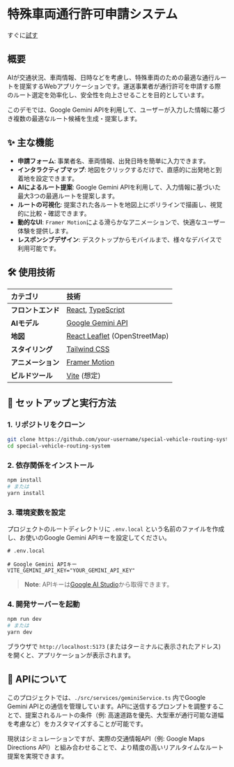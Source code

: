 # 特殊車両通行許可申請システム

すぐに[試す](https://system-promotion.vercel.app/)

## 概要

AIが交通状況、車両情報、日時などを考慮し、特殊車両のための最適な通行ルートを提案するWebアプリケーションです。運送事業者が通行許可を申請する際のルート選定を効率化し、安全性を向上させることを目的としています。

このデモでは、Google Gemini APIを利用して、ユーザーが入力した情報に基づき複数の最適なルート候補を生成・提案します。

## ✨ 主な機能

*   **申請フォーム**: 事業者名、車両情報、出発日時を簡単に入力できます。
*   **インタラクティブマップ**: 地図をクリックするだけで、直感的に出発地と到着地を設定できます。
*   **AIによるルート提案**: Google Gemini APIを利用して、入力情報に基づいた最大3つの最適ルートを提案します。
*   **ルートの可視化**: 提案された各ルートを地図上にポリラインで描画し、視覚的に比較・確認できます。
*   **動的なUI**: `Framer Motion`による滑らかなアニメーションで、快適なユーザー体験を提供します。
*   **レスポンシブデザイン**: デスクトップからモバイルまで、様々なデバイスで利用可能です。

## 🛠️ 使用技術

| カテゴリ       | 技術                                                                                             |
| :------------- | :----------------------------------------------------------------------------------------------- |
| **フロントエンド** | [React](https://reactjs.org/), [TypeScript](https://www.typescriptlang.org/)                     |
| **AIモデル**     | [Google Gemini API](https://ai.google.dev/)                                                      |
| **地図**         | [React Leaflet](https://react-leaflet.js.org/) (OpenStreetMap)                                   |
| **スタイリング**   | [Tailwind CSS](https://tailwindcss.com/)                                                         |
| **アニメーション** | [Framer Motion](https://www.framer.com/motion/)                                                  |
| **ビルドツール**   | [Vite](https://vitejs.dev/) (想定)                                                               |

## 🚀 セットアップと実行方法

### 1. リポジトリをクローン

```bash
git clone https://github.com/your-username/special-vehicle-routing-system.git
cd special-vehicle-routing-system
```

### 2. 依存関係をインストール

```bash
npm install
# または
yarn install
```

### 3. 環境変数を設定

プロジェクトのルートディレクトリに `.env.local` という名前のファイルを作成し、お使いのGoogle Gemini APIキーを設定してください。

```.env.local
# .env.local

# Google Gemini APIキー
VITE_GEMINI_API_KEY="YOUR_GEMINI_API_KEY"
```

> **Note**: APIキーは[Google AI Studio](https://makersuite.google.com/app/apikey)から取得できます。

### 4. 開発サーバーを起動

```bash
npm run dev
# または
yarn dev
```

ブラウザで `http://localhost:5173` (またはターミナルに表示されたアドレス) を開くと、アプリケーションが表示されます。

## 📝 APIについて

このプロジェクトでは、`./src/services/geminiService.ts` 内でGoogle Gemini APIとの通信を管理しています。APIに送信するプロンプトを調整することで、提案されるルートの条件（例: 高速道路を優先、大型車が通行可能な道幅を考慮など）をカスタマイズすることが可能です。

現状はシミュレーションですが、実際の交通情報API（例: Google Maps Directions API）と組み合わせることで、より精度の高いリアルタイムなルート提案を実現できます。
